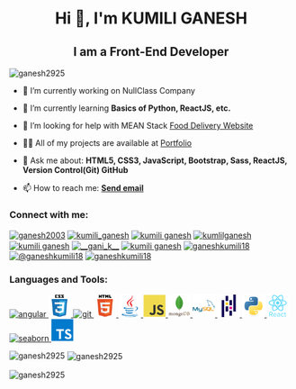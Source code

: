 <h1 align="center">Hi 👋, I'm KUMILI GANESH</h1>
<h2 align="center">I am a Front-End Developer</h2>

<p align="left"> <img src="https://komarev.com/ghpvc/?username=ganesh2925&label=Profile%20views&color=0e75b6&style=flat" alt="ganesh2925" /> </p>

- 🔭 I’m currently working on NullClass Company

- 🌱 I’m currently learning **Basics of Python, ReactJS, etc.**

- 🤝 I’m looking for help with MEAN Stack [Food Delivery Website](https://github.com/ganesh2925/Food_Delivery_Website)

- 👨‍💻 All of my projects are available at [Portfolio](https://ganesh2925.github.io/Portfolio_Responsive/)

- 💬 Ask me about: **HTML5, CSS3, JavaScript, Bootstrap, Sass, ReactJS, Version Control(Git) GitHub**

- 📫 How to reach me: **<a href="mailto:ganeshkumili18@gmail.com">Send email</a>**

<h3 align="left">Connect with me:</h3>
<p align="left">
<a href="https://dev.to/ganesh2003" target="blank"><img align="center" src="https://raw.githubusercontent.com/rahuldkjain/github-profile-readme-generator/master/src/images/icons/Social/devto.svg" alt="ganesh2003" height="30" width="40" /></a>
<a href="https://twitter.com/kumili_ganesh" target="blank"><img align="center" src="https://raw.githubusercontent.com/rahuldkjain/github-profile-readme-generator/master/src/images/icons/Social/twitter.svg" alt="kumili_ganesh" height="30" width="40" /></a>
<a href="https://www.linkedin.com/in/kumili-ganesh-198b2b2a4/" target="blank"><img align="center" src="https://raw.githubusercontent.com/rahuldkjain/github-profile-readme-generator/master/src/images/icons/Social/linked-in-alt.svg" alt="kumili ganesh" height="30" width="40" /></a>
<a href="https://kaggle.com/kumlilganesh" target="blank"><img align="center" src="https://raw.githubusercontent.com/rahuldkjain/github-profile-readme-generator/master/src/images/icons/Social/kaggle.svg" alt="kumlilganesh" height="30" width="40" /></a>
<a href="https://fb.com/kumili ganesh" target="blank"><img align="center" src="https://raw.githubusercontent.com/rahuldkjain/github-profile-readme-generator/master/src/images/icons/Social/facebook.svg" alt="kumili ganesh" height="30" width="40" /></a>
<a href="https://instagram.com/__gani_k__" target="blank"><img align="center" src="https://raw.githubusercontent.com/rahuldkjain/github-profile-readme-generator/master/src/images/icons/Social/instagram.svg" alt="__gani_k__" height="30" width="40" /></a>
<a href="https://www.youtube.com/c/kumili ganesh" target="blank"><img align="center" src="https://raw.githubusercontent.com/rahuldkjain/github-profile-readme-generator/master/src/images/icons/Social/youtube.svg" alt="kumili ganesh" height="30" width="40" /></a>
<a href="https://www.codechef.com/users/ganeshkumili18" target="blank"><img align="center" src="https://cdn.jsdelivr.net/npm/simple-icons@3.1.0/icons/codechef.svg" alt="ganeshkumili18" height="30" width="40" /></a>
<a href="https://www.hackerrank.com/@ganeshkumili18" target="blank"><img align="center" src="https://raw.githubusercontent.com/rahuldkjain/github-profile-readme-generator/master/src/images/icons/Social/hackerrank.svg" alt="@ganeshkumili18" height="30" width="40" /></a>
<a href="https://www.leetcode.com/ganeshkumili18" target="blank"><img align="center" src="https://raw.githubusercontent.com/rahuldkjain/github-profile-readme-generator/master/src/images/icons/Social/leet-code.svg" alt="ganeshkumili18" height="30" width="40" /></a>
</p>

<h3 align="left">Languages and Tools:</h3>
<p align="left"> <a href="https://angular.io" target="_blank" rel="noreferrer"> <img src="https://angular.io/assets/images/logos/angular/angular.svg" alt="angular" width="40" height="40"/> </a> <a href="https://www.w3schools.com/css/" target="_blank" rel="noreferrer"> <img src="https://raw.githubusercontent.com/devicons/devicon/master/icons/css3/css3-original-wordmark.svg" alt="css3" width="40" height="40"/> </a> <a href="https://git-scm.com/" target="_blank" rel="noreferrer"> <img src="https://www.vectorlogo.zone/logos/git-scm/git-scm-icon.svg" alt="git" width="40" height="40"/> </a> <a href="https://www.w3.org/html/" target="_blank" rel="noreferrer"> <img src="https://raw.githubusercontent.com/devicons/devicon/master/icons/html5/html5-original-wordmark.svg" alt="html5" width="40" height="40"/> </a> <a href="https://www.java.com" target="_blank" rel="noreferrer"> <img src="https://raw.githubusercontent.com/devicons/devicon/master/icons/java/java-original.svg" alt="java" width="40" height="40"/> </a> <a href="https://developer.mozilla.org/en-US/docs/Web/JavaScript" target="_blank" rel="noreferrer"> <img src="https://raw.githubusercontent.com/devicons/devicon/master/icons/javascript/javascript-original.svg" alt="javascript" width="40" height="40"/> </a> <a href="https://www.mongodb.com/" target="_blank" rel="noreferrer"> <img src="https://raw.githubusercontent.com/devicons/devicon/master/icons/mongodb/mongodb-original-wordmark.svg" alt="mongodb" width="40" height="40"/> </a> <a href="https://www.mysql.com/" target="_blank" rel="noreferrer"> <img src="https://raw.githubusercontent.com/devicons/devicon/master/icons/mysql/mysql-original-wordmark.svg" alt="mysql" width="40" height="40"/> </a> <a href="https://pandas.pydata.org/" target="_blank" rel="noreferrer"> <img src="https://raw.githubusercontent.com/devicons/devicon/2ae2a900d2f041da66e950e4d48052658d850630/icons/pandas/pandas-original.svg" alt="pandas" width="40" height="40"/> </a> <a href="https://www.python.org" target="_blank" rel="noreferrer"> <img src="https://raw.githubusercontent.com/devicons/devicon/master/icons/python/python-original.svg" alt="python" width="40" height="40"/> </a> <a href="https://reactjs.org/" target="_blank" rel="noreferrer"> <img src="https://raw.githubusercontent.com/devicons/devicon/master/icons/react/react-original-wordmark.svg" alt="react" width="40" height="40"/> </a> <a href="https://seaborn.pydata.org/" target="_blank" rel="noreferrer"> <img src="https://seaborn.pydata.org/_images/logo-mark-lightbg.svg" alt="seaborn" width="40" height="40"/> </a> <a href="https://www.typescriptlang.org/" target="_blank" rel="noreferrer"> <img src="https://raw.githubusercontent.com/devicons/devicon/master/icons/typescript/typescript-original.svg" alt="typescript" width="40" height="40"/> </a> </p>

<p><img align="left" src="https://github-readme-stats.vercel.app/api/top-langs?username=ganesh2925&show_icons=true&locale=en&layout=compact" alt="ganesh2925" /></p>

<p>&nbsp;<img align="center" src="https://github-readme-stats.vercel.app/api?username=ganesh2925&show_icons=true&locale=en" alt="ganesh2925" /></p>

<p><img align="center" src="https://github-readme-streak-stats.herokuapp.com/?user=ganesh2925&" alt="ganesh2925" /></p>

